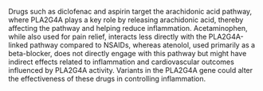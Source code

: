 Drugs such as diclofenac and aspirin target the arachidonic acid pathway, where PLA2G4A plays a key role by releasing arachidonic acid, thereby affecting the pathway and helping reduce inflammation. Acetaminophen, while also used for pain relief, interacts less directly with the PLA2G4A-linked pathway compared to NSAIDs, whereas atenolol, used primarily as a beta-blocker, does not directly engage with this pathway but might have indirect effects related to inflammation and cardiovascular outcomes influenced by PLA2G4A activity. Variants in the PLA2G4A gene could alter the effectiveness of these drugs in controlling inflammation.